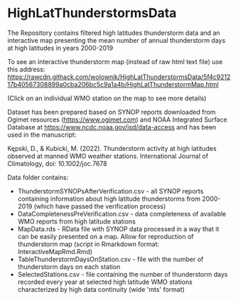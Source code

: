 # HighLatThunderstormsData
The Repository contains filtered high latitudes thunderstorm data and an interactive map presenting the mean number of annual thunderstorm days at high latitudes in years 2000-2019

To see an interactive thunderstorm map (instead of raw html text file) use this address: https://rawcdn.githack.com/wolownik/HighLatThunderstormsData/5f4c921217b40567308899a0cba206bc5c9a1a4b/HighLatThunderstormMap.html

(Click on an individual WMO station on the map to see more details)

Dataset has been prepared based on SYNOP reports downloaded from Ogimet resources (https://www.ogimet.com) and NOAA Integrated Surface Database at https://www.ncdc.noaa.gov/isd/data-access and has been used in the manuscript:

Kępski, D., & Kubicki, M. (2022). Thunderstorm activity at high latitudes observed at manned WMO weather stations. International Journal of Climatology, doi: 10.1002/joc.7678

Data folder contains:
- ThunderstormSYNOPsAfterVerification.csv - all SYNOP reports containing information about high latitude thunderstorms from 2000-2019 (which have passed the verification process)
- DataCompletenessPreVerification.csv - data completeness of available WMO reports from high latitude stations
- MapData.rds - RData file with SYNOP data processed in a way that it can be easily presented on a map. Allow for reproduction of thunderstorm map (script in Rmarkdown format: InteractiveMapRmd.Rmd) 
- TableThunderstormDaysOnStation.csv - file with the number of thunderstorm days on each station 
- SelectedStations.csv - file containing the number of thunderstorm days recorded every year at selected high latitude WMO stations characterized by high data continuity (wide 'mts' format)
